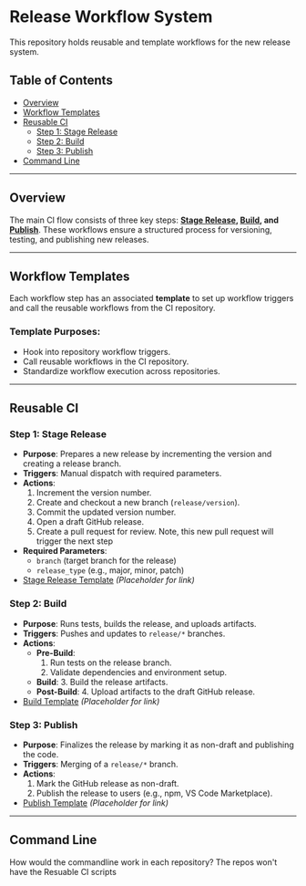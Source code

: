 # Release Workflow System

This repository holds reusable and template workflows for the new release system.

## Table of Contents

- [Overview](#overview)
- [Workflow Templates](#shared-templates)
- [Reusable CI](#reusable-ci)
  - [Step 1: Stage Release](#step-1-stage-release)
  - [Step 2: Build](#step-2-build)
  - [Step 3: Publish](#step-3-publish)
- [Command Line](#command-line)

---

## Overview

The main CI flow consists of three key steps: **[Stage Release](#step-1-stage-release), [Build](#step-2-build), and [Publish](#step-3-publish)**. These workflows ensure a structured process for versioning, testing, and publishing new releases.

---

## Workflow Templates

Each workflow step has an associated **template** to set up workflow triggers and call the reusable workflows from the CI repository.

### Template Purposes:

- Hook into repository workflow triggers.
- Call reusable workflows in the CI repository.
- Standardize workflow execution across repositories.

---

## Reusable CI

### Step 1: Stage Release

- **Purpose**: Prepares a new release by incrementing the version and creating a release branch.
- **Triggers**: Manual dispatch with required parameters.
- **Actions**:
  1. Increment the version number.
  2. Create and checkout a new branch (`release/version`).
  3. Commit the updated version number.
  4. Open a draft GitHub release.
  5. Create a pull request for review. Note, this new pull request will trigger the next step
- **Required Parameters**:
  - `branch` (target branch for the release)
  - `release_type` (e.g., major, minor, patch)
- [Stage Release Template](#) *(Placeholder for link)*

### Step 2: Build

- **Purpose**: Runs tests, builds the release, and uploads artifacts.
- **Triggers**: Pushes and updates to `release/*` branches.
- **Actions**:
  - **Pre-Build**:
    1. Run tests on the release branch.
    2. Validate dependencies and environment setup.
  - **Build**:
    3. Build the release artifacts.
  - **Post-Build**:
    4. Upload artifacts to the draft GitHub release.
- [Build Template](#) *(Placeholder for link)*

### Step 3: Publish

- **Purpose**: Finalizes the release by marking it as non-draft and publishing the code.
- **Triggers**: Merging of a `release/*` branch.
- **Actions**:
  1. Mark the GitHub release as non-draft.
  2. Publish the release to users (e.g., npm, VS Code Marketplace).
- [Publish Template](#) *(Placeholder for link)*


---

## Command Line

How would the commandline work in each repository? The repos won't have the Resuable CI scripts